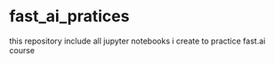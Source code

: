 # fast_ai_pratices
this repository include all jupyter notebooks i create to practice fast.ai course
